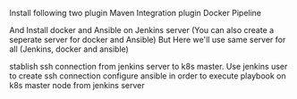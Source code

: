 Install following two plugin
Maven Integration plugin
Docker Pipeline

And Install docker and Ansible on Jenkins server (You can also create a seperate server for docker and Ansible)
But Here we'll use same server for all (Jenkins, docker and ansible)

stablish ssh connection from jenkins server to k8s master. Use jenkins user to create ssh connection
configure ansible in order to execute playbook on k8s master node from jenkins server
